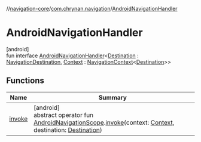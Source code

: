 //[navigation-core](../../../index.md)/[com.chrynan.navigation](../index.md)/[AndroidNavigationHandler](index.md)

# AndroidNavigationHandler

[android]\
fun interface [AndroidNavigationHandler](index.md)&lt;[Destination](index.md) : [NavigationDestination](../../../../navigation-core/com.chrynan.navigation/-navigation-destination/index.md), [Context](index.md) : [NavigationContext](../../../../navigation-core/navigation-core/com.chrynan.navigation/-navigation-context/index.md)&lt;[Destination](index.md)&gt;&gt;

## Functions

| Name | Summary |
|---|---|
| [invoke](invoke.md) | [android]<br>abstract operator fun [AndroidNavigationScope](../-android-navigation-scope/index.md).[invoke](invoke.md)(context: [Context](index.md), destination: [Destination](index.md)) |
